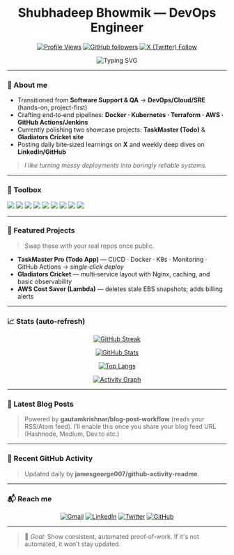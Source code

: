 <div align="center">
 
# Shubhadeep Bhowmik — DevOps Engineer
[![Profile Views](https://komarev.com/ghpvc/?username=SHUBHADEEPXT&style=for-the-badge)](https://github.com/SHUBHADEEPXT)
[![GitHub followers](https://img.shields.io/github/followers/SHUBHADEEPXT?style=for-the-badge)](https://github.com/SHUBHADEEPXT?tab=followers)
[![X (Twitter) Follow](https://img.shields.io/twitter/follow/XT1396?style=for-the-badge)](https://x.com/XT1396)

![Typing SVG](https://readme-typing-svg.herokuapp.com?font=Fira+Code&size=28&pause=1000&center=true&vCenter=true&width=800&lines=Hey%2C+I'm+Shubhadeep+%E2%9C%8C%EF%B8%8F;DevOps+Engineer+%7C+Cloud+%7C+SRE+in+progress;Docker+%7C+Kubernetes+%7C+Terraform+%7C+AWS;CI%2FCD+%7C+Observability+%7C+Linux+%7C+Git)

</div>

---

### 👋 About me
- Transitioned from **Software Support & QA** → **DevOps/Cloud/SRE** (hands-on, project-first)
- Crafting end‑to‑end pipelines: **Docker · Kubernetes · Terraform · AWS · GitHub Actions/Jenkins**
- Currently polishing two showcase projects: **TaskMaster (Todo)** & **Gladiators Cricket site**
- Posting daily bite‑sized learnings on **X** and weekly deep dives on **LinkedIn/GitHub**

> *I like turning messy deployments into boringly reliable systems.*

---

### 🧰 Toolbox
<p>
  <img src="https://img.shields.io/badge/Linux-333?logo=linux&logoColor=white&labelColor=111" />
  <img src="https://img.shields.io/badge/Docker-333?logo=docker&logoColor=white&labelColor=111" />
  <img src="https://img.shields.io/badge/Kubernetes-333?logo=kubernetes&logoColor=white&labelColor=111" />
  <img src="https://img.shields.io/badge/Terraform-333?logo=terraform&logoColor=white&labelColor=111" />
  <img src="https://img.shields.io/badge/AWS-333?logo=amazon-aws&logoColor=white&labelColor=111" />
  <img src="https://img.shields.io/badge/GitHub%20Actions-333?logo=githubactions&logoColor=white&labelColor=111" />
  <img src="https://img.shields.io/badge/Jenkins-333?logo=jenkins&logoColor=white&labelColor=111" />
  <img src="https://img.shields.io/badge/Prometheus-333?logo=prometheus&logoColor=white&labelColor=111" />
  <img src="https://img.shields.io/badge/Grafana-333?logo=grafana&logoColor=white&labelColor=111" />
</p>

---

### 🚀 Featured Projects
> Swap these with your real repos once public.

- **TaskMaster Pro (Todo App)** — CI/CD · Docker · K8s · Monitoring · GitHub Actions → *single‑click deploy*
- **Gladiators Cricket** — multi‑service layout with Nginx, caching, and basic observability
- **AWS Cost Saver (Lambda)** — deletes stale EBS snapshots; adds billing alerts

---

### 📈 Stats (auto‑refresh)
<div align="center">
  
[![GitHub Streak](https://streak-stats.demolab.com?user=SHUBHADEEPXT&theme=dark&hide_border=true)](https://git.io/streak-stats)
  
[![GitHub Stats](https://github-readme-stats.vercel.app/api?username=SHUBHADEEPXT&show_icons=true&hide_border=true&count_private=true&theme=tokyonight)](https://github.com/anuraghazra/github-readme-stats)
  
[![Top Langs](https://github-readme-stats.vercel.app/api/top-langs/?username=SHUBHADEEPXT&layout=compact&hide_border=true&theme=tokyonight)](https://github.com/anuraghazra/github-readme-stats)

[![Activity Graph](https://github-readme-activity-graph.vercel.app/graph?username=SHUBHADEEPXT&bg_color=0d1117&color=ffffff&line=00e7ff&point=00e7ff&area=true&hide_border=true)](https://github.com/Ashutosh00710/github-readme-activity-graph)
</div>

---

### 📰 Latest Blog Posts
<!-- BLOG-POST-LIST:START -->
<!-- BLOG-POST-LIST:END -->

> Powered by **gautamkrishnar/blog-post-workflow** (reads your RSS/Atom feed).
> I’ll enable this once you share your blog feed URL (Hashnode, Medium, Dev.to etc.)

---

### 🧩 Recent GitHub Activity
<!--START_SECTION:activity-->
<!--END_SECTION:activity-->

> Updated daily by **jamesgeorge007/github-activity-readme**.

---

### 📬 Reach me

<p align="center">
  <a href="mailto:your.email@gmail.com"><img src="https://img.icons8.com/color/48/000000/gmail-new.png" alt="Gmail"/></a>
  <a href="https://www.linkedin.com/in/shubhadeep-bhowmik-74b5a214b/"><img src="https://img.icons8.com/color/48/000000/linkedin.png" alt="LinkedIn"/></a>
  <a href="https://x.com/XT1396"><img src="https://img.icons8.com/color/48/000000/twitter--v1.png" alt="Twitter"/></a>
  <a href="https://github.com/SHUBHADEEPXT"><img src="https://img.icons8.com/ios-glyphs/48/000000/github.png" alt="GitHub"/></a>
</p>

---

> 🎯 *Goal:* Show consistent, automated proof‑of‑work. If it's not automated, it won’t stay updated.
